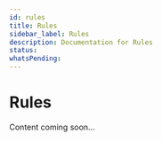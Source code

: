 ```yaml
---
id: rules
title: Rules
sidebar_label: Rules
description: Documentation for Rules
status: 
whatsPending: 
---
```


# Rules

Content coming soon...

